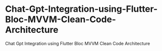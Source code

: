 # Chat-Gpt-Integration-using-Flutter-Bloc-MVVM-Clean-Code-Architecture
Chat Gpt Integration using Flutter Bloc  MVVM Clean Code Architecture

